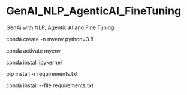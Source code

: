 # GenAI_NLP_AgenticAI_FineTuning
GenAi with NLP, Agentic AI and Fine Tuning



conda create -n myenv python=3.8

conda activate myenv

conda install ipykernel

pip install -r requirements.txt

conda install --file requirements.txt

